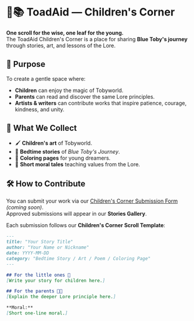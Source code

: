 # 🐸📚 ToadAid — Children's Corner

**One scroll for the wise, one leaf for the young.**  
The ToadAid Children's Corner is a place for sharing **Blue Toby's journey** through stories, art, and lessons of the Lore.

## 🌿 Purpose
To create a gentle space where:
- **Children** can enjoy the magic of Tobyworld.
- **Parents** can read and discover the same Lore principles.
- **Artists & writers** can contribute works that inspire patience, courage, kindness, and unity.

## 📜 What We Collect
- 🖌 **Children's art** of Tobyworld.
- 📖 **Bedtime stories** of *Blue Toby's Journey*.
- 🎨 **Coloring pages** for young dreamers.
- 🐸 **Short moral tales** teaching values from the Lore.

## 🛠 How to Contribute
You can submit your work via our [Children's Corner Submission Form](https://toadaid.github.io/childrens-corner/submit) *(coming soon)*.  
Approved submissions will appear in our **Stories Gallery**.

Each submission follows our **Children's Corner Scroll Template**:

```markdown
---
title: "Your Story Title"
author: "Your Name or Nickname"
date: YYYY-MM-DD
category: "Bedtime Story / Art / Poem / Coloring Page"
---

## For the little ones 🐸
[Write your story for children here.]

## For the parents 🌿📜
[Explain the deeper Lore principle here.]

**Moral:**  
[Short one-line moral.]
